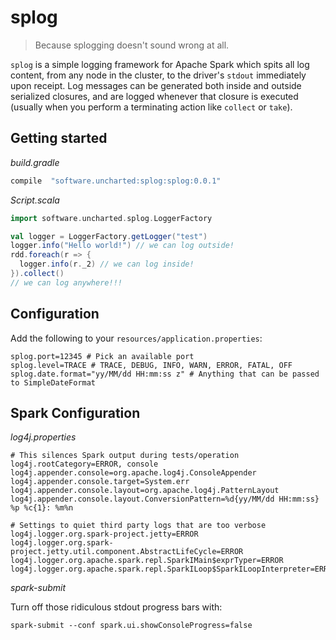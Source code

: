 # splog

> Because splogging doesn't sound wrong at all.

`splog` is a simple logging framework for Apache Spark which spits all log content, from any node in the cluster, to the driver's `stdout` immediately upon receipt. Log messages can be generated both inside and outside serialized closures, and are logged whenever that closure is executed (usually when you perform a terminating action like `collect` or `take`).

## Getting started

*build.gradle*

```groovy
compile  "software.uncharted:splog:splog:0.0.1"
```

*Script.scala*

```scala
import software.uncharted.splog.LoggerFactory

val logger = LoggerFactory.getLogger("test")
logger.info("Hello world!") // we can log outside!
rdd.foreach(r => {
  logger.info(r._2) // we can log inside!
}).collect()
// we can log anywhere!!!
```

## Configuration

Add the following to your `resources/application.properties`:

```
splog.port=12345 # Pick an available port
splog.level=TRACE # TRACE, DEBUG, INFO, WARN, ERROR, FATAL, OFF
splog.date.format="yy/MM/dd HH:mm:ss z" # Anything that can be passed to SimpleDateFormat
```

## Spark Configuration

*log4j.properties*

```
# This silences Spark output during tests/operation
log4j.rootCategory=ERROR, console
log4j.appender.console=org.apache.log4j.ConsoleAppender
log4j.appender.console.target=System.err
log4j.appender.console.layout=org.apache.log4j.PatternLayout
log4j.appender.console.layout.ConversionPattern=%d{yy/MM/dd HH:mm:ss} %p %c{1}: %m%n

# Settings to quiet third party logs that are too verbose
log4j.logger.org.spark-project.jetty=ERROR
log4j.logger.org.spark-project.jetty.util.component.AbstractLifeCycle=ERROR
log4j.logger.org.apache.spark.repl.SparkIMain$exprTyper=ERROR
log4j.logger.org.apache.spark.repl.SparkILoop$SparkILoopInterpreter=ERROR
```

*spark-submit*

Turn off those ridiculous stdout progress bars with:

`spark-submit --conf spark.ui.showConsoleProgress=false`
